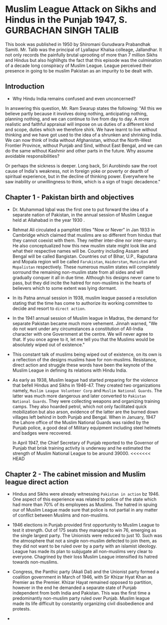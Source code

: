 # Muslim League Attack on Sikhs and Hindus in the Punjab 1947, S. GURBACHAN SINGH TALIB

This book was published in 1950 by Shiromani Gurudwara Prabandhak Samiti. Mr. Talib was the principal of Lyallapur Khalsa colleage, Jallandhar. It not only records the painfully brutal uprooting of more than 7 million Sikhs and Hindus but also highlihgts the fact that this episode was the culmination of a decade long conspiracy of Muslim League. League perceived their presence in going to be muslim Pakistan as an impurity to be dealt with.

## Introduction

- Why Hindu India remains confused and even unconcerned? 

In answering this question, Mr. Ram Swarup states the following: "All this we believe partly because it involves doing nothing, anticipating nothing, planning nothing, and we can continue to live from day to day.  A more realistic and faithful appraisal will impose on us duties of a different kind and scope, duties which we therefore shirk.  We have learnt to live without thinking and we have got used to the idea of a shrunken and shrinking India.  We can now think of India without Afghanistan, without the North-West Frontier Province, without Punjab and Sind, without East Bengal, and we can do the same without Kashmir and other parts in the future.  Why assume avoidable responsibilities?

Or perhaps the sickness is deeper.  Long back, Sri Aurobindo saw the root cause of India's weakness, not in foreign yoke or poverty or dearth of spiritual experience, but in the decline of thinking power. Everywhere he saw inability or unwillingness to think, which is a sign of tragic decadence."

## Chapter 1 - Pakistan birth and objectives

- Dr. Muhammad Iqbal was the first one to put forward the idea of a separate nation of Pakistan, in the annual session of Muslim League held at Allahabad in the year 1930 . 

- Rehmat Ali circulated a pamphlet titles "Now or Never" in Jan 1933 in Cambridge which claimed that muslims are so different from hindus that they cannot coexist with them. They neither  inter-dine nor inter-marry. He also conceptualized how this new muslim state might look like and what their respective names will be. Country including Assam and Bengal will be called Bangistan. Countries out of Bihar, U.P.,  Rajputana and Mopala region will be called `Farukistan`, `Haiderstan`, `Munistan` and `Mopalistan` respectively. These numerous muslim states will completely sorround the remaining non-muslim state from all sides and will gradually conquer it all in due time. Although his designs never came to pass, but they did incite the hatred for non-muslims in the hearts of believers which to some extent was lying dormant.

- In its Patna annual session in 1938, muslim league passed a resolution stating that the time has come to authorize its working committee to decide and resort to `direct action`.

- In the 1941 annual session of Muslim league in Madras, the demand for separate Pakistan became much more vehement. Jinnah warned, "We do not want under any circumstances a constitution of All-India character with one Government at the centre.  We will never agree to that.  If you once agree to it, let me tell you that the Muslims would be absolutely wiped out of existence."

- This constant talk of muslims being wiped out of existence,  on its own is a reflection of the designs muslims have for non-muslims. Resistance, direct action and struggle these words have been the keynote of the Muslim League in defining its relations with Hindu India. 

- As early as 1938, Muslim league had started preparing for the violence that befell Hindus and Sikhs in 1946-47. They created two organizations namely, `Muslim League Volunteer Corp` and `Muslim National Guards`. The latter was much more dangerous and later converted to `Pakistan National Guards`.   They were collecting weapons and organizing training camps. They also hoarded petrol, which not only facilitated quick mobilization but also arson, evidence of the latter are the burned down villages left behind in both Punjab and Bengal. When in January, 1947 the Lahore office of the Muslim National Guards was raided by the Punjab police, a good deal of Military equipment including steel helmets and badges were recovered.  

    In April 1947, the Chief Secretary of Punjab reported to the Governor of Punjab that brisk training activity is underway and he estimated the strength of Muslim National League to be around 39000. 
<<<<<<< HEAD

## Chapter 2 - The cabinet mission and Muslim league direct action

- Hindus and Sikhs were already witnessing  `Pakistan in action` bz 1946. One aspect of this experience was related to police of the state which had more than 70% of its employees as Muslims. The hatred in spuing our of Muslim League made sure that police is not partial in any matter of conflict between Muslims and non-muslims. 

- 1946 elections in Punjab provided first opportunity to Muslim League to test it strength. Out of 175 seats they managed to win 76, emerging as the single largest party. The Unionists were reduced to just 10. Such was the atmosphere that not a single non-muslim defected to join them, as they did not want to be ruled over by a party with an islamist ideology. League has made its plan to subjugate all non-muslims very clear to everyone. Chagrined by their loss Muslim League intensified its hatred towards non-muslims.

- Congress, the Panthic party (Akali Dal) and the Unionist party formed a coalition government in March of 1946, with Sir Khizar Hyat Khan as Premier as the Premier. Khizar Hayat remained opposed to partition, however in the end he demanded a separate state of Punjab independent from both India and Pakistan. This was the first time a predominantly non-muslim party ruled over Punjab. Muslim league made its life difficult by constantly organizing civil disobedience and protests. 

- 
